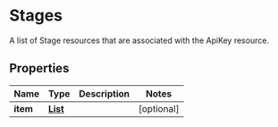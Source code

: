 

# Stages

A list of Stage resources that are associated with the ApiKey resource.

## Properties

| Name | Type | Description | Notes |
|------------ | ------------- | ------------- | -------------|
|**item** | [**List**](List.md) |  |  [optional] |



